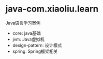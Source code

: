 # java-com.xiaoliu.learn
Java语言学习案例

- core: java基础
- jvm: Java虚拟机
- design-pattern: 设计模式
- spring: Spring框架相关
